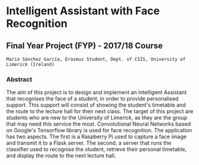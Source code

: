 # Intelligent Assistant with Face Recognition

## Final Year Project (FYP) - 2017/18 Course 

	Mario Sánchez García, Erasmus Student, Dept. of CSIS, University of Limerick (Ireland) 

### Abstract
The aim of this project is to design and implement an Intelligent Assistant that recognises the face of a student, in order to provide personalised support. This support will consist of showing the student's timetable and the route to the lecture hall for their next class. The target of this project are students who are new to the University of Limerick, as they are the group that may need this service the most. Convolutional Neural Networks based on Google's Tensorflow library is used for face recognition. The application has two aspects. The first is a Raspberry Pi used to capture a face image and transmit it to a Flask server. The second, a server that runs the classifier used to recognise the student, retrieve their personal timetable, and display the route to the next lecture hall.

<!--
The aim of this project is to design and implement an intelligent assistant, whose objective will be to recognise and identify the face of a person in order to give personalised support. There are multiple approaches on how to develop this face recognisement, but in this case we have chosen Convolutional Neural Networks by using the open source library TensorFlow (originally developed by Google). However, the calculations done by this library need the computer used to have a certain power, which supposes it also will have a considerable size.

To achieve a lightweight structure (and increase the programming load of the project) the system is divided in two independent applications. First, a Raspberry Pi 3 is going to be used to get the data from the camera and act as the user interface. This Raspberry will communicate as a client with a Flask Server allocated in another machine with higher specs, which will use the data captured by the camera and the TensorFlow library to procced with the facial recognition (as well as help the user in the support he/she requires). 
-->
